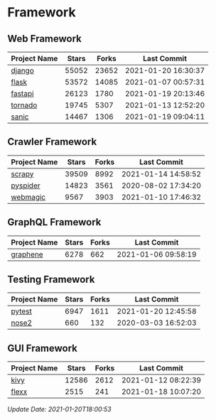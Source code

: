 # Framework

## Web Framework
| Project Name | Stars | Forks | Last Commit |
| ------------ | ----- | ----- | ----------- |
| [django](https://github.com/django/django) | 55052 | 23652 | 2021-01-20 16:30:37 |
| [flask](https://github.com/pallets/flask) | 53572 | 14085 | 2021-01-07 00:57:31 |
| [fastapi](https://github.com/tiangolo/fastapi) | 26123 | 1780 | 2021-01-19 20:13:46 |
| [tornado](https://github.com/tornadoweb/tornado) | 19745 | 5307 | 2021-01-13 12:52:20 |
| [sanic](https://github.com/sanic-org/sanic) | 14467 | 1306 | 2021-01-19 09:04:11 |

## Crawler Framework
| Project Name | Stars | Forks | Last Commit |
| ------------ | ----- | ----- | ----------- |
| [scrapy](https://github.com/scrapy/scrapy) | 39509 | 8992 | 2021-01-14 14:58:52 |
| [pyspider](https://github.com/binux/pyspider) | 14823 | 3561 | 2020-08-02 17:34:20 |
| [webmagic](https://github.com/code4craft/webmagic) | 9567 | 3903 | 2021-01-10 17:46:32 |

## GraphQL Framework
| Project Name | Stars | Forks | Last Commit |
| ------------ | ----- | ----- | ----------- |
| [graphene](https://github.com/graphql-python/graphene) | 6278 | 662 | 2021-01-06 09:58:19 |

## Testing Framework
| Project Name | Stars | Forks | Last Commit |
| ------------ | ----- | ----- | ----------- |
| [pytest](https://github.com/pytest-dev/pytest) | 6947 | 1611 | 2021-01-20 12:45:58 |
| [nose2](https://github.com/nose-devs/nose2) | 660 | 132 | 2020-03-03 16:52:03 |

## GUI Framework
| Project Name | Stars | Forks | Last Commit |
| ------------ | ----- | ----- | ----------- |
| [kivy](https://github.com/kivy/kivy) | 12586 | 2612 | 2021-01-12 08:22:39 |
| [flexx](https://github.com/flexxui/flexx) | 2515 | 241 | 2021-01-18 10:07:20 |

*Update Date: 2021-01-20T18:00:53*